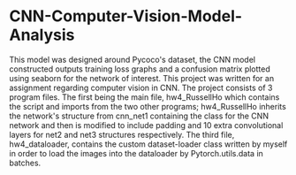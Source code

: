 # CNN-Computer-Vision-Model-Analysis
This model was designed around Pycoco's dataset, the CNN model constructed outputs training loss graphs and a confusion matrix plotted using seaborn for the network of interest. This project was written for an assignment regarding computer vision in CNN. The project consists of 3 program files. The first being the main file, hw4_RussellHo which contains the script and imports from the two other programs; hw4_RussellHo inherits the network's structure from cnn_net1 containing the class for the CNN network and then is modified to include padding and 10 extra convolutional layers for net2 and net3 structures respectively. The third file, hw4_dataloader, contains the custom dataset-loader class written by myself in order to load the images into the dataloader by Pytorch.utils.data in batches.
